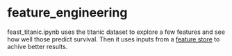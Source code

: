 # feature_engineering

feast_titanic.ipynb uses the titanic dataset to explore a few features and see how well those predict survival.  Then it uses inputs from a [feature store](https://github.com/feast-dev/feast) to achive better results.


